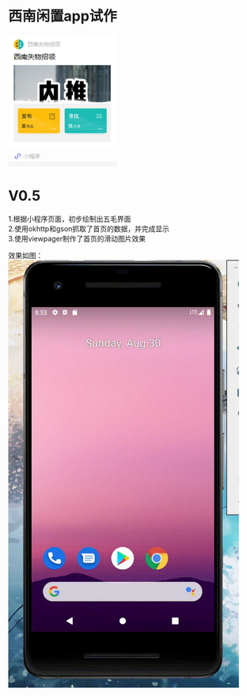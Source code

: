 # 西南闲置app试作
![](mini.png)
# V0.5
1.根据小程序页面，初步绘制出五毛界面  
2.使用okhttp和gson抓取了首页的数据，并完成显示  
3.使用viewpager制作了首页的滑动图片效果  

效果如图：  
![](V0.5.gif)